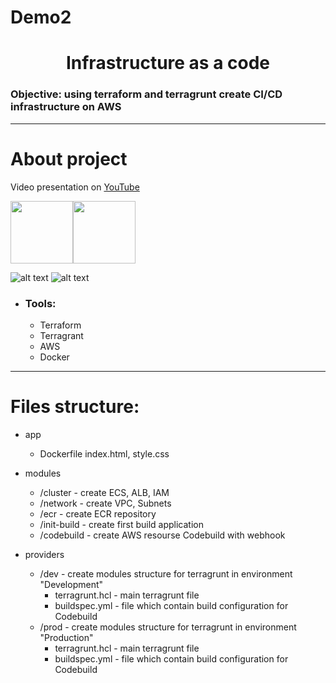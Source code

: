 # Demo2
<h1 align="center">Infrastructure as a code</h1>
<h3><b>Objective:</b> using terraform and terragrunt create CI/CD infrastructure on AWS</h3>
<hr>
<h1>About project</h1>

Video presentation on [YouTube](https://youtu.be/44yNo4tiB7E)

<img src="https://www.digiseller.ru/preview/749315/p1_3095929_6f6ca7f8.png" width="100" height="100"><img src="https://www.digiseller.ru/preview/749315/p1_3095929_6f6ca7f8.png" width="100" height="100">

![alt text](https://www.andreyus.com/wp-content/uploads/2019/05/terraform1.png) ![alt text](https://www.digiseller.ru/preview/749315/p1_3095929_6f6ca7f8.png)
- <h3><b>Tools:</b></h3>

    - Terraform
    - Terragrant
    - AWS
    - Docker
<hr>
<h1>Files structure:</h1>

 - app
    - Dockerfile index.html, style.css

- modules
    - /cluster - create ECS, ALB, IAM
    - /network - create VPC, Subnets
    - /ecr - create ECR repository
    - /init-build - create first build application
    - /codebuild - create AWS resourse Codebuild with webhook
- providers
    - /dev - create modules structure for terragrunt in environment "Development"
        - terragrunt.hcl - main terragrunt file
        - buildspec.yml - file which contain build configuration for Codebuild
    - /prod - create modules structure for terragrunt in environment "Production"
        - terragrunt.hcl - main terragrunt file
        - buildspec.yml - file which contain build configuration for Codebuild
        